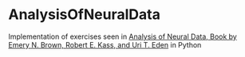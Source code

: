 # AnalysisOfNeuralData

Implementation of exercises seen in [Analysis of Neural Data, Book by Emery N. Brown, Robert E. Kass, and Uri T. Eden](https://www.springer.com/gp/book/9781461496014) in Python
